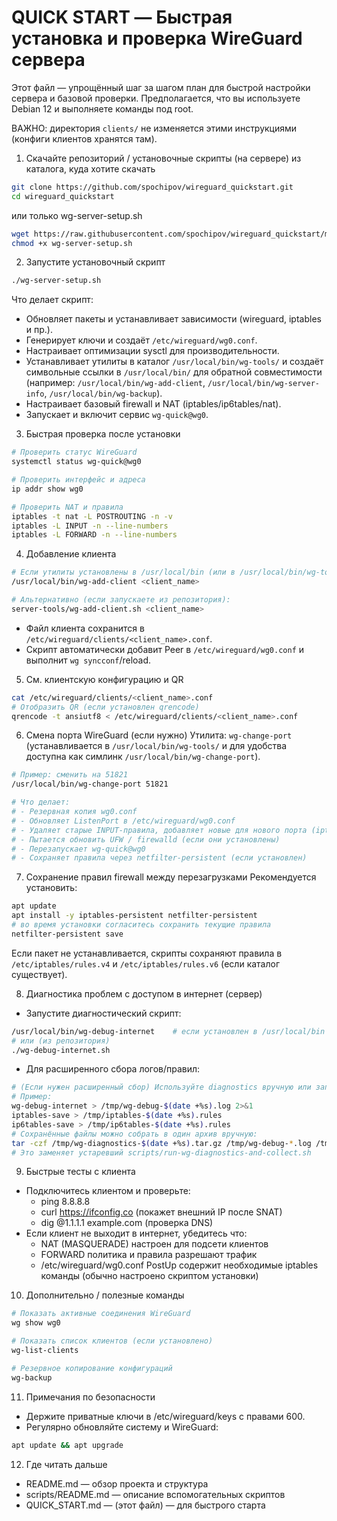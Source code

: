 # QUICK START — Быстрая установка и проверка WireGuard сервера

Этот файл — упрощённый шаг за шагом план для быстрой настройки сервера и базовой проверки. Предполагается, что вы используете Debian 12 и выполняете команды под root.

ВАЖНО: директория `clients/` не изменяется этими инструкциями (конфиги клиентов хранятся там).

1) Скачайте репозиторий / установочные скрипты (на сервере)
из каталога, куда хотите скачать
```bash
git clone https://github.com/spochipov/wireguard_quickstart.git
cd wireguard_quickstart
```
или только wg-server-setup.sh
```bash
wget https://raw.githubusercontent.com/spochipov/wireguard_quickstart/main/wg-server-setup.sh
chmod +x wg-server-setup.sh
```

2) Запустите установочный скрипт
```bash
./wg-server-setup.sh
```
Что делает скрипт:
- Обновляет пакеты и устанавливает зависимости (wireguard, iptables и пр.).
- Генерирует ключи и создаёт `/etc/wireguard/wg0.conf`.
- Настраивает оптимизации sysctl для производительности.
- Устанавливает утилиты в каталог `/usr/local/bin/wg-tools/` и создаёт символьные ссылки в `/usr/local/bin/` для обратной совместимости (например: `/usr/local/bin/wg-add-client`, `/usr/local/bin/wg-server-info`, `/usr/local/bin/wg-backup`).
- Настраивает базовый firewall и NAT (iptables/ip6tables/nat).
- Запускает и включит сервис `wg-quick@wg0`.

3) Быстрая проверка после установки
```bash
# Проверить статус WireGuard
systemctl status wg-quick@wg0

# Проверить интерфейс и адреса
ip addr show wg0

# Проверить NAT и правила
iptables -t nat -L POSTROUTING -n -v
iptables -L INPUT -n --line-numbers
iptables -L FORWARD -n --line-numbers
```

4) Добавление клиента
```bash
# Если утилиты установлены в /usr/local/bin (или в /usr/local/bin/wg-tools/):
/usr/local/bin/wg-add-client <client_name>

# Альтернативно (если запускаете из репозитория):
server-tools/wg-add-client.sh <client_name>
```
- Файл клиента сохранится в `/etc/wireguard/clients/<client_name>.conf`.
- Скрипт автоматически добавит Peer в `/etc/wireguard/wg0.conf` и выполнит `wg syncconf`/reload.

5) См. клиентскую конфигурацию и QR
```bash
cat /etc/wireguard/clients/<client_name>.conf
# Отобразить QR (если установлен qrencode)
qrencode -t ansiutf8 < /etc/wireguard/clients/<client_name>.conf
```

6) Смена порта WireGuard (если нужно)
Утилита: `wg-change-port` (устанавливается в `/usr/local/bin/wg-tools/` и для удобства доступна как симлинк `/usr/local/bin/wg-change-port`).
```bash
# Пример: сменить на 51821
/usr/local/bin/wg-change-port 51821

# Что делает:
# - Резервная копия wg0.conf
# - Обновляет ListenPort в /etc/wireguard/wg0.conf
# - Удаляет старые INPUT-правила, добавляет новые для нового порта (iptables/ip6tables)
# - Пытается обновить UFW / firewalld (если они установлены)
# - Перезапускает wg-quick@wg0
# - Сохраняет правила через netfilter-persistent (если установлен)
```

7) Сохранение правил firewall между перезагрузками
Рекомендуется установить:
```bash
apt update
apt install -y iptables-persistent netfilter-persistent
# во время установки согласитесь сохранить текущие правила
netfilter-persistent save
```
Если пакет не устанавливается, скрипты сохраняют правила в `/etc/iptables/rules.v4` и `/etc/iptables/rules.v6` (если каталог существует).

8) Диагностика проблем с доступом в интернет (сервер)
- Запустите диагностический скрипт:
```bash
/usr/local/bin/wg-debug-internet    # если установлен в /usr/local/bin
# или (из репозитория)
./wg-debug-internet.sh
```
- Для расширенного сбора логов/правил:
```bash
# (Если нужен расширенный сбор) Используйте diagnostics вручную или запустите `wg-debug-internet` и сохраните выводы:
# Пример:
wg-debug-internet > /tmp/wg-debug-$(date +%s).log 2>&1
iptables-save > /tmp/iptables-$(date +%s).rules
ip6tables-save > /tmp/ip6tables-$(date +%s).rules
# Сохранённые файлы можно собрать в один архив вручную:
tar -czf /tmp/wg-diagnostics-$(date +%s).tar.gz /tmp/wg-debug-*.log /tmp/iptables-*.rules /tmp/ip6tables-*.rules
# Это заменяет устаревший scripts/run-wg-diagnostics-and-collect.sh
```

9) Быстрые тесты с клиента
- Подключитесь клиентом и проверьте:
  - ping 8.8.8.8
  - curl https://ifconfig.co (покажет внешний IP после SNAT)
  - dig @1.1.1.1 example.com (проверка DNS)
- Если клиент не выходит в интернет, убедитесь что:
  - NAT (MASQUERADE) настроен для подсети клиентов
  - FORWARD политика и правила разрешают трафик
  - /etc/wireguard/wg0.conf PostUp содержит необходимые iptables команды (обычно настроено скриптом установки)

10) Дополнительно / полезные команды
```bash
# Показать активные соединения WireGuard
wg show wg0

# Показать список клиентов (если установлено)
wg-list-clients

# Резервное копирование конфигураций
wg-backup
```

11) Примечания по безопасности
- Держите приватные ключи в /etc/wireguard/keys с правами 600.
- Регулярно обновляйте систему и WireGuard:
```bash
apt update && apt upgrade
```

12) Где читать дальше
- README.md — обзор проекта и структура
- scripts/README.md — описание вспомогательных скриптов
- QUICK_START.md — (этот файл) — для быстрого старта
